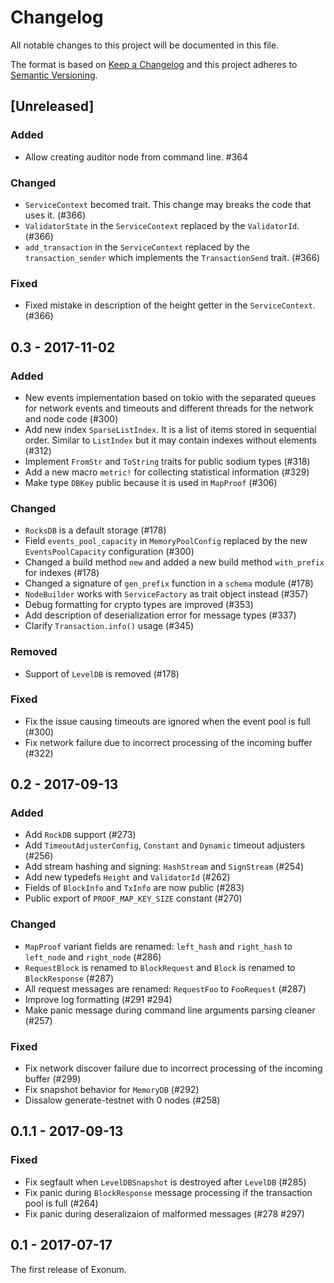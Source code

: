 # Changelog

All notable changes to this project will be documented in this file.

The format is based on [Keep a Changelog](http://keepachangelog.com/en/1.0.0/)
and this project adheres to [Semantic Versioning](http://semver.org/spec/v2.0.0.html).

## [Unreleased]

### Added
- Allow creating auditor node from command line. #364

### Changed
- `ServiceContext` becomed trait. This change may breaks the code that uses it. (#366)
- `ValidatorState` in the `ServiceContext` replaced by the `ValidatorId`. (#366)
- `add_transaction` in the `ServiceContext` replaced by the `transaction_sender` which implements the `TransactionSend` trait. (#366)

### Fixed
- Fixed mistake in description of the height getter in the `ServiceContext`. (#366)

## 0.3 - 2017-11-02

### Added
- New events implementation based on tokio with the separated queues for network events and timeouts and different threads for the network and node code (#300)
- Add new index `SparseListIndex`. It is a list of items stored in sequential order. Similar to `ListIndex` but it may contain indexes without elements (#312)
- Implement `FromStr` and `ToString` traits for public sodium types (#318)
- Add a new macro `metric!` for collecting statistical information (#329)
- Make type `DBKey` public because it is used in `MapProof` (#306)

### Changed
- `RocksDB` is a default storage (#178)
- Field `events_pool_capacity` in `MemoryPoolConfig` replaced by the new `EventsPoolCapacity` configuration (#300)
- Changed a build method `new` and added a new build method `with_prefix` for indexes (#178)
- Changed a signature of `gen_prefix` function in a `schema` module (#178)
- `NodeBuilder` works with `ServiceFactory` as trait object instead (#357)
- Debug formatting for crypto types are improved (#353)
- Add description of deserialization error for message types (#337)
- Clarify `Transaction.info()` usage (#345)

### Removed
- Support of `LevelDB` is removed (#178)

### Fixed
- Fix the issue causing timeouts are ignored when the event pool is full (#300)
- Fix network failure due to incorrect processing of the incoming buffer (#322)

## 0.2 - 2017-09-13

### Added
- Add `RockDB` support (#273)
- Add `TimeoutAdjusterConfig`, `Constant` and `Dynamic` timeout adjusters (#256)
- Add stream hashing and signing: `HashStream` and `SignStream` (#254)
- Add new typedefs `Height` and `ValidatorId` (#262)
- Fields of `BlockInfo` and `TxInfo` are now public (#283)
- Public export of `PROOF_MAP_KEY_SIZE` constant (#270)

### Changed
- `MapProof` variant fields are renamed: `left_hash` and `right_hash` to `left_node` and
  `right_node` (#286)
- `RequestBlock` is renamed to `BlockRequest` and `Block` is renamed to `BlockResponse` (#287)
- All request messages are renamed: `RequestFoo` to `FooRequest` (#287)
- Improve log formatting (#291 #294)
- Make panic message during command line arguments parsing cleaner (#257)

### Fixed
- Fix network discover failure due to incorrect processing of the incoming buffer (#299)
- Fix snapshot behavior for `MemoryDB` (#292)
- Dissalow generate-testnet with 0 nodes (#258)

## 0.1.1 - 2017-09-13

### Fixed
- Fix segfault when `LevelDBSnapshot` is destroyed after `LevelDB` (#285)
- Fix panic during `BlockResponse` message processing if the transaction pool is full (#264)
- Fix panic during deseralizaion of malformed messages (#278 #297)

## 0.1 - 2017-07-17

The first release of Exonum.

